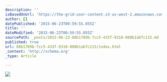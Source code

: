 ```yaml
---
description: ''
isBasedOnUrl: 'https://the-grid-user-content.s3-us-west-2.amazonaws.com/93bd8548-7704-4e46-8fb9-68591145e632.jpg'
author: []
datePublished: '2015-06-23T00:59:55.055Z'
title: ''
dateModified: '2015-06-23T00:59:55.055Z'
sourcePath: _posts/2015-06-23-88b1709b-7cc5-433f-9318-088b1abfc115.md
published: true
url: 88b1709b-7cc5-433f-9318-088b1abfc115/index.html
_context: 'http://schema.org'
_type: Article

---
```

![](https://the-grid-user-content.s3-us-west-2.amazonaws.com/93bd8548-7704-4e46-8fb9-68591145e632.jpg)